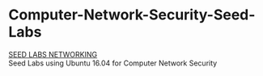# Computer-Network-Security-Seed-Labs

<a href="https://seedsecuritylabs.org/Labs_16.04/Networking/"> SEED LABS NETWORKING </a><br>
Seed Labs using Ubuntu 16.04 for Computer Network Security